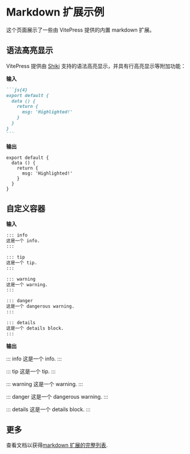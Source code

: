 # Markdown 扩展示例

这个页面展示了一些由 VitePress 提供的内置 markdown 扩展。

## 语法高亮显示

VitePress 提供由 [Shiki](https://github.com/shikijs/shiki) 支持的语法高亮显示，并具有行高亮显示等附加功能：

**输入**

````md
```js{4}
export default {
  data () {
    return {
      msg: 'Highlighted!'
    }
  }
}
```
````

**输出**

```js{4}
export default {
  data () {
    return {
      msg: 'Highlighted!'
    }
  }
}
```

## 自定义容器

**输入**

```md
::: info
这是一个 info.
:::

::: tip
这是一个 tip.
:::

::: warning
这是一个 warning.
:::

::: danger
这是一个 dangerous warning.
:::

::: details
这是一个 details block.
:::
```

**输出**

::: info
这是一个 info.
:::

::: tip
这是一个 tip.
:::

::: warning
这是一个 warning.
:::

::: danger
这是一个 dangerous warning.
:::

::: details
这是一个 details block.
:::

## 更多

查看文档以获得[markdown 扩展的完整列表](https://vitepress.dev/guide/markdown).
